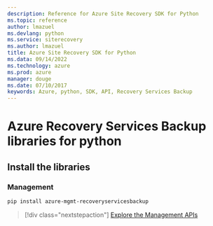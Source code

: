 ```yaml
---
description: Reference for Azure Site Recovery SDK for Python
ms.topic: reference
author: lmazuel
ms.devlang: python
ms.service: siterecovery
ms.author: lmazuel
title: Azure Site Recovery SDK for Python
ms.data: 09/14/2022
ms.technology: azure
ms.prod: azure
manager: douge
ms.date: 07/10/2017
keywords: Azure, python, SDK, API, Recovery Services Backup
---
```

# Azure Recovery Services Backup libraries for python

## Install the libraries


### Management

```bash
pip install azure-mgmt-recoveryservicesbackup
```
> [!div class="nextstepaction"]
> [Explore the Management APIs](/python/api/overview/azure/recoveryservicesbackup/management)